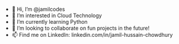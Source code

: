- 👋 Hi, I’m @jamilcodes
- 👀 I’m interested in Cloud Technology
- 🌱 I’m currently learning Python 
- 💞️ I’m looking to collaborate on fun projects in the future!
- 📫 Find me on LinkedIn: linkedin.com/in/jamil-hussain-chowdhury


